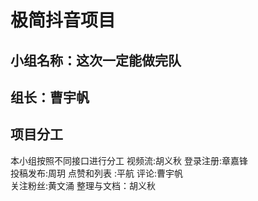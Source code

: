 # 极简抖音项目

## 小组名称：这次一定能做完队
## 组长：曹宇帆
## 项目分工
本小组按照不同接口进行分工
视频流:胡义秋 
登录注册:章嘉锋  
投稿发布:周玥 
点赞和列表 :平航 
评论:曹宇帆  
关注粉丝:黄文涌
整理与文档：胡义秋
